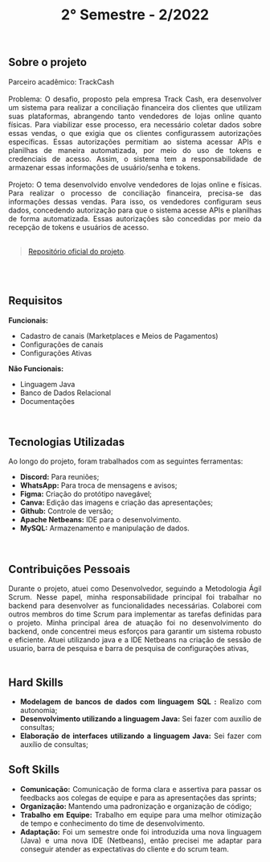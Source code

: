 <h1 align="center"> 2° Semestre - 2/2022 </h1>
<p align="center">
</p>

<br>

## Sobre o projeto 

<div align="justify">
  Parceiro acadêmico: TrackCash
  <br><br>
  Problema: O desafio, proposto pela empresa Track Cash, era desenvolver um sistema para realizar a conciliação financeira dos clientes que utilizam suas plataformas, abrangendo tanto vendedores de lojas online quanto físicas. Para viabilizar esse processo, era necessário coletar dados sobre essas vendas, o que exigia que os clientes configurassem autorizações específicas. Essas autorizações permitiam ao sistema acessar APIs e planilhas de maneira automatizada, por meio do uso de tokens e credenciais de acesso. Assim, o sistema tem a responsabilidade de armazenar essas informações de usuário/senha e tokens.
  <br><br>
  Projeto: O tema desenvolvido envolve vendedores de lojas online e físicas. Para realizar o processo de conciliação financeira, precisa-se das informações dessas vendas. Para isso, os vendedores configuram seus dados, concedendo autorização para que o sistema acesse APIs e planilhas de forma automatizada. Essas autorizações são concedidas por meio da recepção de tokens e usuários de acesso.
  <br><br>
  
> [Repositório oficial do projeto](https://github.com/atomofatec/API-TRACKCASH).

<br>


<br>
  
## Requisitos 
 
**Funcionais:**<br>
 - Cadastro de canais (Marketplaces e Meios de Pagamentos)
 - Configurações de canais
 - Configurações Ativas

**Não Funcionais:**<br>
 - Linguagem Java 
 - Banco de Dados Relacional 
 - Documentações
<br>

## Tecnologias Utilizadas
Ao longo do projeto, foram trabalhados com as seguintes ferramentas:
<br>
  - **Discord:** Para reuniões;
  - **WhatsApp:** Para troca de mensagens e avisos;
  - **Figma:** Criação do protótipo navegável;
  - **Canva:** Edição das imagens e criação das apresentações;
  - **Github:** Controle de versão;
  - **Apache Netbeans:** IDE para o desenvolvimento.
  - **MySQL:** Armazenamento e manipulação de dados.
  
<br>

## Contribuições Pessoais
<div align="justify">
Durante o projeto, atuei como Desenvolvedor, seguindo a Metodologia Ágil Scrum. Nesse papel, minha responsabilidade principal foi trabalhar no backend para desenvolver as funcionalidades necessárias. Colaborei com outros membros do time Scrum para implementar as tarefas definidas para o projeto. Minha principal área de atuação foi no desenvolvimento do backend, onde concentrei meus esforços para garantir um sistema robusto e eficiente. Atuei utilizando java e a IDE Netbeans na criação de sessão de usuario, barra de pesquisa e barra de pesquisa de configurações ativas,
<div>

<br>

## Hard Skills
- **Modelagem de bancos de dados com linguagem SQL :** Realizo com autonomia; <br>
- **Desenvolvimento utilizando a linguagem Java:** Sei fazer com auxílio de consultas; <br>
- **Elaboração de interfaces utilizando a linguagem Java:** Sei fazer com auxílio de consultas; <br>


## Soft Skills
 - **Comunicação:** Comunicação de forma clara e assertiva para passar os feedbacks aos colegas de equipe e para as apresentações das sprints; <br>
 - **Organização:** Mantendo uma padronização e organização de código; <br>
 - **Trabalho em Equipe:** Trabalho em equipe para uma melhor otimização de tempo e conhecimento do time de desenvolvimento. <br>
 - **Adaptação:** Foi um semestre onde foi introduzida uma nova linguagem (Java) e uma nova IDE (Netbeans), então precisei me adaptar para conseguir atender as expectativas do cliente e do scrum team. <br>
